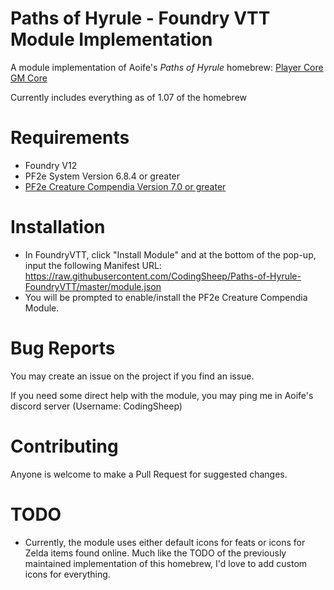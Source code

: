 # Paths of Hyrule - Foundry VTT Module Implementation
A module implementation of Aoife's *Paths of Hyrule* homebrew: [Player Core](https://scribe.pf2.tools/v/V3PlxT3q-paths-of-hyrule-player-core) [GM Core](https://scribe.pf2.tools/v/5W9RYOpZ-paths-of-hyrule-gm-core)

Currently includes everything as of 1.07 of the homebrew

# Requirements
- Foundry V12
- PF2e System Version 6.8.4 or greater
- [PF2e Creature Compendia Version 7.0 or greater](https://github.com/TikaelSol/PF2e-Animal-Companions)

# Installation
- In FoundryVTT, click "Install Module" and at the bottom of the pop-up, input the following Manifest URL:
  https://raw.githubusercontent.com/CodingSheep/Paths-of-Hyrule-FoundryVTT/master/module.json
- You will be prompted to enable/install the PF2e Creature Compendia Module.

# Bug Reports
You may create an issue on the project if you find an issue.

If you need some direct help with the module, you may ping me in Aoife's discord server (Username: CodingSheep)

# Contributing
Anyone is welcome to make a Pull Request for suggested changes.

# TODO
- Currently, the module uses either default icons for feats or icons for Zelda items found online. Much like the TODO of the previously maintained implementation of this homebrew, I'd love to add custom icons for everything.
